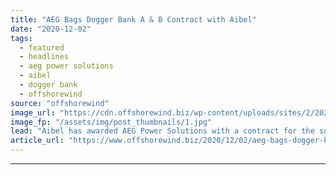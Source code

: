 ```yaml
---
title: "AEG Bags Dogger Bank A & B Contract with Aibel"
date: "2020-12-02"
tags: 
  - featured
  - headlines
  - aeg power solutions
  - aibel
  - dogger bank
  - offshorewind
source: "offshorewind"
image_url: "https://cdn.offshorewind.biz/wp-content/uploads/sites/2/2020/12/02114018/Aibel.jpg"
image_fp: "/assets/img/post_thumbnails/1.jpg"
lead: "Aibel has awarded AEG Power Solutions with a contract for the supply of its"
article_url: "https://www.offshorewind.biz/2020/12/02/aeg-bags-dogger-bank-a-b-contract-with-aibel/"
---
```


---
